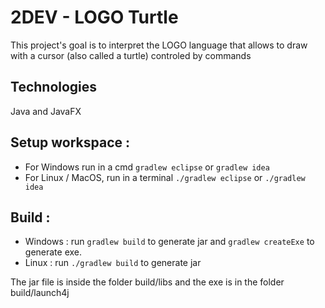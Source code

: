 # 2DEV - LOGO Turtle

This project's goal is to interpret the LOGO language that allows to draw with a cursor (also called a turtle) controled by commands

## Technologies

Java and JavaFX

## Setup workspace :

* For Windows run in a cmd `gradlew eclipse` or `gradlew idea`
* For Linux / MacOS, run in a terminal `./gradlew eclipse` or `./gradlew idea`

## Build :

* Windows : run `gradlew build` to generate jar and `gradlew createExe` to generate exe.
* Linux : run `./gradlew build` to generate jar

The jar file is inside the folder build/libs and the exe is in the folder build/launch4j